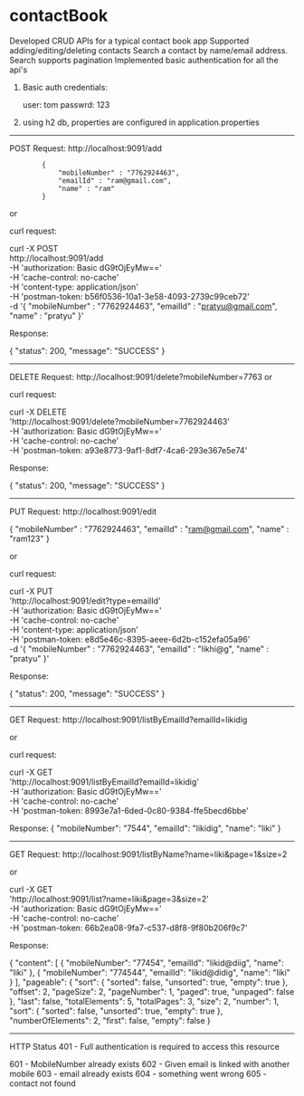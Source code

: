 # contactBook

Developed CRUD APIs for a typical contact book app
Supported adding/editing/deleting contacts
Search a contact by name/email address. Search supports pagination
Implemented basic authentication for all the api's



1. Basic auth credentials:

	user: tom
	passwrd: 123
	
	
2. using h2 db, properties are configured in application.properties

---------

POST Request: http://localhost:9091/add  

			{
				"mobileNumber" : "7762924463",
				"emailId" : "ram@gmail.com",
				"name" : "ram"
			}
			
or

curl request:


curl -X POST \
  http://localhost:9091/add \
  -H 'authorization: Basic dG9tOjEyMw==' \
  -H 'cache-control: no-cache' \
  -H 'content-type: application/json' \
  -H 'postman-token: b56f0536-10a1-3e58-4093-2739c99ceb72' \
  -d '{
	"mobileNumber" : "7762924463",
	"emailId" : "pratyu@gmail.com",
	"name" : "pratyu"
}'


Response:

{
	"status": 200,
	"message": "SUCCESS"
}
		
---------

DELETE Request: http://localhost:9091/delete?mobileNumber=7763     or

curl request:

curl -X DELETE \
  'http://localhost:9091/delete?mobileNumber=7762924463' \
  -H 'authorization: Basic dG9tOjEyMw==' \
  -H 'cache-control: no-cache' \
  -H 'postman-token: a93e8773-9af1-8df7-4ca6-293e367e5e74'
  

Response:

{
	"status": 200,
	"message": "SUCCESS"
}	
		
		
---------


PUT Request: http://localhost:9091/edit

{
	"mobileNumber" : "7762924463",
	"emailId" : "ram@gmail.com",
	"name" : "ram123"
}
			
			
or

curl request:

curl -X PUT \
  'http://localhost:9091/edit?type=emailId' \
  -H 'authorization: Basic dG9tOjEyMw==' \
  -H 'cache-control: no-cache' \
  -H 'content-type: application/json' \
  -H 'postman-token: e8d5e46c-8395-aeee-6d2b-c152efa05a96' \
  -d '{
	"mobileNumber" : "7762924463",
	"emailId" : "likhi@g",
	"name" : "pratyu"
}'

			
Response:

{
	"status": 200,
	"message": "SUCCESS"
}
		

---------

GET Request: http://localhost:9091/listByEmailId?emailId=likidig

or

curl request:

curl -X GET \
  'http://localhost:9091/listByEmailId?emailId=likidig' \
  -H 'authorization: Basic dG9tOjEyMw==' \
  -H 'cache-control: no-cache' \
  -H 'postman-token: 8993e7a1-6ded-0c80-9384-ffe5becd6bbe'

Response:
{
	"mobileNumber": "7544",
	"emailId": "likidig",
	"name": "liki"
}

			
---------

GET Request: http://localhost:9091/listByName?name=liki&page=1&size=2

or

curl -X GET \
  'http://localhost:9091/list?name=liki&page=3&size=2' \
  -H 'authorization: Basic dG9tOjEyMw==' \
  -H 'cache-control: no-cache' \
  -H 'postman-token: 66b2ea08-9fa7-c537-d8f8-9f80b206f9c7'

Response:

{
    "content": [
        {
            "mobileNumber": "77454",
            "emailId": "likid@diig",
            "name": "liki"
        },
        {
            "mobileNumber": "774544",
            "emailId": "likid@didig",
            "name": "liki"
        }
    ],
    "pageable": {
        "sort": {
            "sorted": false,
            "unsorted": true,
            "empty": true
        },
        "offset": 2,
        "pageSize": 2,
        "pageNumber": 1,
        "paged": true,
        "unpaged": false
    },
    "last": false,
    "totalElements": 5,
    "totalPages": 3,
    "size": 2,
    "number": 1,
    "sort": {
        "sorted": false,
        "unsorted": true,
        "empty": true
    },
    "numberOfElements": 2,
    "first": false,
    "empty": false
}	
		

---------



HTTP Status 401 - Full authentication is required to access this resource

601 - MobileNumber already exists
602 - Given email is linked with another mobile
603 - email already exists
604 - something went wrong
605 - contact not found
